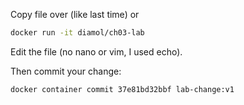 Copy file over (like last time) or

```bash
docker run -it diamol/ch03-lab
```

Edit the file (no nano or vim, I used echo).

Then commit your change:
```bash
docker container commit 37e81bd32bbf lab-change:v1
```
